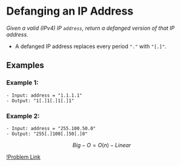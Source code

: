 # Defanging an IP Address

_Given a valid (IPv4) IP `address`, return a defanged version of that IP address._

- A defanged IP address replaces every period `"."` with `"[.]"`.

## Examples

### Example 1:

```
- Input: address = "1.1.1.1"
- Output: "1[.]1[.]1[.]1"
```

### Example 2:

```
- Input: address = "255.100.50.0"
- Output: "255[.]100[.]50[.]0"
```

$$Big-O = O(n) - Linear$$

[!Problem Link](https://leetcode.com/problems/defanging-an-ip-address/)
